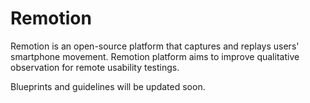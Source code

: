 # Remotion
Remotion is an open-source platform that captures and replays users' smartphone movement. Remotion platform aims to improve qualitative observation for 
remote usability testings.

Blueprints and guidelines will be updated soon.
